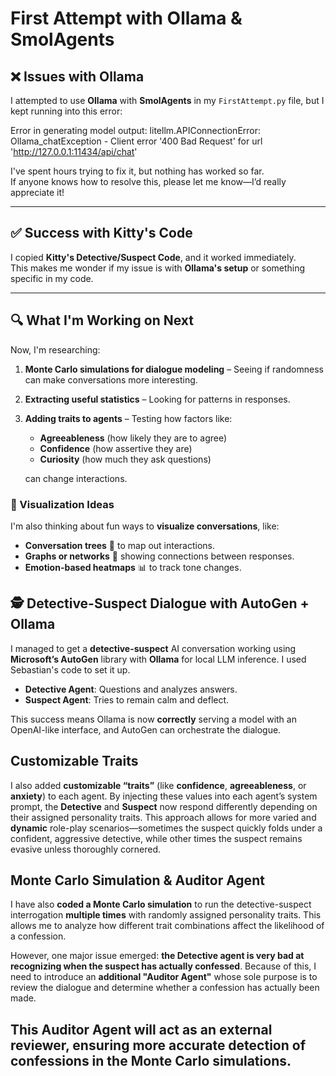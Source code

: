 # First Attempt with Ollama & SmolAgents

## ❌ Issues with Ollama

I attempted to use **Ollama** with **SmolAgents** in my `FirstAttempt.py` file, but I kept running into this error:

Error in generating model output: litellm.APIConnectionError: Ollama_chatException - Client error '400 Bad Request' for url 'http://127.0.0.1:11434/api/chat'


I've spent hours trying to fix it, but nothing has worked so far.  
If anyone knows how to resolve this, please let me know—I’d really appreciate it!

---

## ✅ Success with Kitty's Code

I copied **Kitty's Detective/Suspect Code**, and it worked immediately.  
This makes me wonder if my issue is with **Ollama's setup** or something specific in my code.

---

## 🔍 What I'm Working on Next

Now, I'm researching:
1. **Monte Carlo simulations for dialogue modeling** – Seeing if randomness can make conversations more interesting.
2. **Extracting useful statistics** – Looking for patterns in responses.
3. **Adding traits to agents** – Testing how factors like:
   - **Agreeableness** (how likely they are to agree)
   - **Confidence** (how assertive they are)
   - **Curiosity** (how much they ask questions)
   
   can change interactions.

### 🎨 Visualization Ideas
I'm also thinking about fun ways to **visualize conversations**, like:
- **Conversation trees** 🌳 to map out interactions.
- **Graphs or networks** 🔗 showing connections between responses.
- **Emotion-based heatmaps** 📊 to track tone changes.

## 🕵️ Detective-Suspect Dialogue with AutoGen + Ollama

 I managed to get a **detective-suspect** AI conversation working using **Microsoft’s AutoGen** library with **Ollama** for local LLM inference. I used Sebastian's code to set it up. 
- **Detective Agent**: Questions and analyzes answers.
- **Suspect Agent**: Tries to remain calm and deflect.

This success means Ollama is now **correctly** serving a model with an OpenAI-like interface, and AutoGen can orchestrate the dialogue.

## Customizable Traits

I also added **customizable “traits”** (like **confidence**, **agreeableness**, or **anxiety**) to each agent. By injecting these values into each agent’s system prompt, the **Detective** and **Suspect** now respond differently depending on their assigned personality traits. This approach allows for more varied and **dynamic** role-play scenarios—sometimes the suspect quickly folds under a confident, aggressive detective, while other times the suspect remains evasive unless thoroughly cornered.

## Monte Carlo Simulation & Auditor Agent

I have also **coded a Monte Carlo simulation** to run the detective-suspect interrogation **multiple times** with randomly assigned personality traits. This allows me to analyze how different trait combinations affect the likelihood of a confession.

However, one major issue emerged: **the Detective agent is very bad at recognizing when the suspect has actually confessed**. Because of this, I need to introduce an **additional "Auditor Agent"** whose sole purpose is to review the dialogue and determine whether a confession has actually been made.

This **Auditor Agent** will act as an external reviewer, ensuring more accurate detection of confessions in the Monte Carlo simulations.
---
